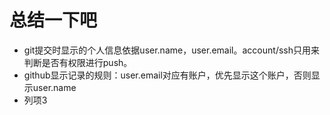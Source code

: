 # 总结一下吧

* git提交时显示的个人信息依据user.name，user.email。account/ssh只用来判断是否有权限进行push。
* github显示记录的规则：user.email对应有账户，优先显示这个账户，否则显示user.name
* 列项3
